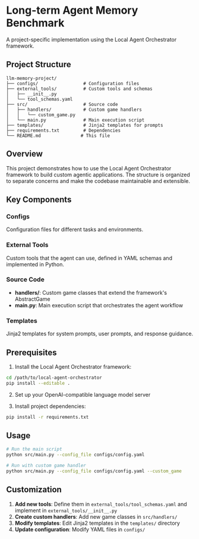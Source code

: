 # Long-term Agent Memory Benchmark

A project-specific implementation using the Local Agent Orchestrator framework.

## Project Structure

```
llm-memory-project/
├── configs/                 # Configuration files
├── external_tools/          # Custom tools and schemas
│   ├── __init__.py
│   └── tool_schemas.yaml
├── src/                     # Source code
│   ├── handlers/            # Custom game handlers
│   │   └── custom_game.py
│   └── main.py              # Main execution script
├── templates/               # Jinja2 templates for prompts
├── requirements.txt         # Dependencies
└── README.md               # This file
```

## Overview

This project demonstrates how to use the Local Agent Orchestrator framework to build custom agentic applications. The structure is organized to separate concerns and make the codebase maintainable and extensible.

## Key Components

### Configs
Configuration files for different tasks and environments.

### External Tools
Custom tools that the agent can use, defined in YAML schemas and implemented in Python.

### Source Code
- **handlers/**: Custom game classes that extend the framework's AbstractGame
- **main.py**: Main execution script that orchestrates the agent workflow

### Templates
Jinja2 templates for system prompts, user prompts, and response guidance.

## Prerequisites

1. Install the Local Agent Orchestrator framework:
```bash
cd /path/to/local-agent-orchestrator
pip install --editable .
```

2. Set up your OpenAI-compatible language model server

3. Install project dependencies:
```bash
pip install -r requirements.txt
```

## Usage

```bash
# Run the main script
python src/main.py --config_file configs/config.yaml

# Run with custom game handler
python src/main.py --config_file configs/config.yaml --custom_game
```

## Customization

1. **Add new tools**: Define them in `external_tools/tool_schemas.yaml` and implement in `external_tools/__init__.py`
2. **Create custom handlers**: Add new game classes in `src/handlers/`
3. **Modify templates**: Edit Jinja2 templates in the `templates/` directory
4. **Update configuration**: Modify YAML files in `configs/`